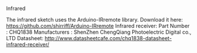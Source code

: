 Infrared

The infrared sketch uses the Arduino-IRremote library. Download it here: https://github.com/shirriff/Arduino-IRremote 
Infrared receiver:
    Part Number : CHQ1838
    Manufacturers : ShenZhen ChengQiang Photoelectric Digital co., LTD
    Datasheet: http://www.datasheetcafe.com/chq1838-datasheet-infrared-receiver/
    
